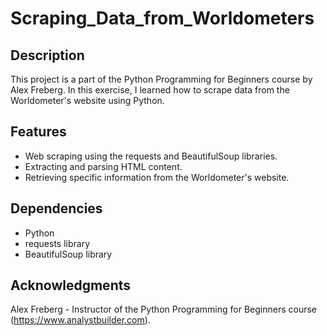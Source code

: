  # Scraping_Data_from_Worldometers

## Description
This project is a part of the Python Programming for Beginners course by Alex Freberg. In this exercise, I learned how to scrape data from the Worldometer's website using Python.

## Features
- Web scraping using the requests and BeautifulSoup libraries.
- Extracting and parsing HTML content.
- Retrieving specific information from the Worldometer's website.

## Dependencies
- Python 
- requests library
- BeautifulSoup library
## Acknowledgments
Alex Freberg - Instructor of the Python Programming for Beginners course (https://www.analystbuilder.com).
